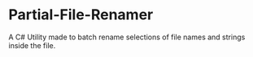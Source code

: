 # Partial-File-Renamer
A C# Utility made to batch rename selections of file names and strings inside the file.
